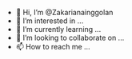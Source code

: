 - 👋 Hi, I’m @Zakarianainggolan
- 👀 I’m interested in ...
- 🌱 I’m currently learning ...
- 💞️ I’m looking to collaborate on ...
- 📫 How to reach me ...

<!---
Zakarianainggolan/Zakarianainggolan is a ✨ special ✨ repository because its `README.md` (this file) appears on your GitHub profile.
You can click the Preview link to take a look at your changes.
--->
